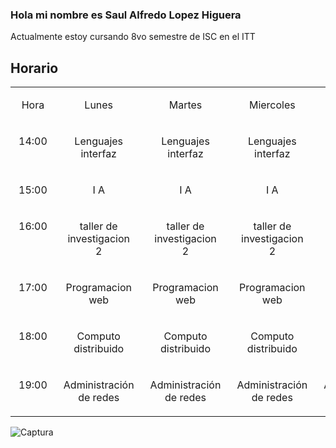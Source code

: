 ### Hola  mi nombre es Saul Alfredo Lopez Higuera

Actualmente estoy cursando 8vo semestre de ISC en el ITT

## Horario
<table><tr><td class="border_l border_r border_t border_b selected" colspan="1" rowspan="1" style="display: table-cell; text-align: center; vertical-align: top;"><div class="wrap"><div style="margin: 10px 5px;"><p><span><font style="vertical-align: inherit;"><font style="vertical-align: inherit;">Hora</font></font></span></p></div></div></td><td class="border_l border_r border_t border_b selected" colspan="1" rowspan="1" style="display: table-cell; text-align: center; vertical-align: top;"><div class="wrap"><div style="margin: 10px 5px;"><p><span><font style="vertical-align: inherit;"><font style="vertical-align: inherit;">Lunes</font></font></span></p></div></div></td><td class="border_l border_r border_t border_b selected" colspan="1" rowspan="1" style="display: table-cell; text-align: center; vertical-align: top;"><div class="wrap"><div style="margin: 10px 5px;"><p><span><font style="vertical-align: inherit;"><font style="vertical-align: inherit;">Martes</font></font></span></p></div></div></td><td class="border_l border_r border_t border_b selected" colspan="1" rowspan="1" style="display: table-cell; text-align: center; vertical-align: top;"><div class="wrap"><div style="margin: 10px 5px;"><p><span><font style="vertical-align: inherit;"><font style="vertical-align: inherit;">Miercoles</font></font></span></p></div></div></td><td class="border_l border_r border_t border_b selected" colspan="1" rowspan="1" style="display: table-cell; text-align: center; vertical-align: top;"><div class="wrap"><div style="margin: 10px 5px;"><p><span><font style="vertical-align: inherit;"><font style="vertical-align: inherit;">Jueves</font></font></span></p></div></div></td><td class="border_l border_r border_t border_b selected" colspan="1" rowspan="1" style="display: table-cell; text-align: center; vertical-align: top;"><div class="wrap"><div style="margin: 10px 5px;"><p><span><font style="vertical-align: inherit;"><font style="vertical-align: inherit;">Viernes</font></font></span></p></div></div></td></tr><tr><td class="border_l border_r border_t border_b selected" colspan="1" rowspan="1" style="display: table-cell; text-align: center; vertical-align: top;"><div class="wrap"><div style="margin: 10px 5px;"><p><span><font style="vertical-align: inherit;"><font style="vertical-align: inherit;">14:00</font></font></span></p></div></div></td><td class="border_l border_r border_t border_b selected" colspan="1" rowspan="1" style="display: table-cell; text-align: center; vertical-align: top;"><div class="wrap"><div style="margin: 10px 5px;"><p><span><font style="vertical-align: inherit;"><font style="vertical-align: inherit;">Lenguajes interfaz</font></font></span></p></div></div></td><td class="border_l border_r border_t border_b selected" colspan="1" rowspan="1" style="display: table-cell; text-align: center; vertical-align: top;"><div class="wrap"><div style="margin: 10px 5px;"><p><span><font style="vertical-align: inherit;"><font style="vertical-align: inherit;">Lenguajes interfaz</font></font></span></p></div></div></td><td class="border_l border_r border_t border_b selected" colspan="1" rowspan="1" style="display: table-cell; text-align: center; vertical-align: top;"><div class="wrap"><div style="margin: 10px 5px;"><p><span><font style="vertical-align: inherit;"><font style="vertical-align: inherit;">Lenguajes interfaz</font></font></span></p></div></div></td><td class="border_l border_r border_t border_b selected" colspan="1" rowspan="1" style="display: table-cell; text-align: center; vertical-align: top;"><div class="wrap"><div style="margin: 10px 5px;"><p><span><font style="vertical-align: inherit;"><font style="vertical-align: inherit;">Lenguajes interfaz</font></font></span></p></div></div></td><td class="border_l border_r border_t border_b selected" colspan="1" rowspan="1" style="display: table-cell; text-align: center; vertical-align: top;"><div class="wrap"><div style="margin: 10px 5px;"></div></div></td></tr><tr><td class="border_l border_r border_t border_b selected" colspan="1" rowspan="1" style="display: table-cell; text-align: center; vertical-align: top;"><div class="wrap"><div style="margin: 10px 5px;"><p><span><font style="vertical-align: inherit;"><font style="vertical-align: inherit;">15:00</font></font></span></p></div></div></td><td class="border_l border_r border_t border_b selected" colspan="1" rowspan="1" style="display: table-cell; text-align: center; vertical-align: top;"><div class="wrap"><div style="margin: 10px 5px;"><p><span><font style="vertical-align: inherit;"><font style="vertical-align: inherit;">I A</font></font></span></p></div></div></td><td class="border_l border_r border_t border_b selected" colspan="1" rowspan="1" style="display: table-cell; text-align: center; vertical-align: top;"><div class="wrap"><div style="margin: 10px 5px;"><p><span><font style="vertical-align: inherit;"><font style="vertical-align: inherit;">I A</font></font></span></p></div></div></td><td class="border_l border_r border_t border_b selected" colspan="1" rowspan="1" style="display: table-cell; text-align: center; vertical-align: top;"><div class="wrap"><div style="margin: 10px 5px;"><p><span><font style="vertical-align: inherit;"><font style="vertical-align: inherit;">I A</font></font></span></p></div></div></td><td class="border_l border_r border_t border_b selected" colspan="1" rowspan="1" style="display: table-cell; text-align: center; vertical-align: top;"><div class="wrap"><div style="margin: 10px 5px;"><p><span><font style="vertical-align: inherit;"><font style="vertical-align: inherit;">I A</font></font></span></p></div></div></td><td class="border_l border_r border_t border_b selected" colspan="1" rowspan="1" style="display: table-cell; text-align: center; vertical-align: top;"><div class="wrap"><div style="margin: 10px 5px;"></div></div></td></tr><tr><td class="border_l border_r border_t border_b selected" colspan="1" rowspan="1" style="display: table-cell; text-align: center; vertical-align: top;"><div class="wrap"><div style="margin: 10px 5px;"><p><span><font style="vertical-align: inherit;"><font style="vertical-align: inherit;">16:00</font></font></span></p></div></div></td><td class="border_l border_r border_t border_b selected" colspan="1" rowspan="1" style="display: table-cell; text-align: center; vertical-align: top;"><div class="wrap"><div style="margin: 10px 5px;"><p><span><font style="vertical-align: inherit;"><font style="vertical-align: inherit;">taller de investigacion 2</font></font></span></p></div></div></td><td class="border_l border_r border_t border_b selected" colspan="1" rowspan="1" style="display: table-cell; text-align: center; vertical-align: top;"><div class="wrap"><div style="margin: 10px 5px;"><p><span><font style="vertical-align: inherit;"><font style="vertical-align: inherit;">taller de investigacion 2</font></font></span></p></div></div></td><td class="border_l border_r border_t border_b selected" colspan="1" rowspan="1" style="display: table-cell; text-align: center; vertical-align: top;"><div class="wrap"><div style="margin: 10px 5px;"><p><span><font style="vertical-align: inherit;"><font style="vertical-align: inherit;">taller de investigacion 2</font></font></span></p></div></div></td><td class="border_l border_r border_t border_b selected" colspan="1" rowspan="1" style="display: table-cell; text-align: center; vertical-align: top;"><div class="wrap"><div style="margin: 10px 5px;"><p><span><font style="vertical-align: inherit;"><font style="vertical-align: inherit;">taller de investigacion 2</font></font></span></p></div></div></td><td class="border_l border_r border_t border_b selected" colspan="1" rowspan="1" style="display: table-cell; text-align: center; vertical-align: top;"><div class="wrap"><div style="margin: 10px 5px;"></div></div></td></tr><tr><td class="border_l border_r border_t border_b selected" colspan="1" rowspan="1" style="display: table-cell; text-align: center; vertical-align: top;"><div class="wrap"><div style="margin: 10px 5px;"><p><span><font style="vertical-align: inherit;"><font style="vertical-align: inherit;">17:00</font></font></span></p></div></div></td><td class="border_l border_r border_t border_b selected" colspan="1" rowspan="1" style="display: table-cell; text-align: center; vertical-align: top;"><div class="wrap"><div style="margin: 10px 5px;"><p><span><font style="vertical-align: inherit;"><font style="vertical-align: inherit;">Programacion web</font></font></span></p></div></div></td><td class="border_l border_r border_t border_b selected" colspan="1" rowspan="1" style="display: table-cell; text-align: center; vertical-align: top;"><div class="wrap"><div style="margin: 10px 5px;"><p><span><font style="vertical-align: inherit;"><font style="vertical-align: inherit;">Programacion web</font></font></span></p></div></div></td><td class="border_l border_r border_t border_b selected" colspan="1" rowspan="1" style="display: table-cell; text-align: center; vertical-align: top;"><div class="wrap"><div style="margin: 10px 5px;"><p><span><font style="vertical-align: inherit;"><font style="vertical-align: inherit;">Programacion web</font></font></span></p></div></div></td><td class="border_l border_r border_t border_b selected" colspan="1" rowspan="1" style="display: table-cell; text-align: center; vertical-align: top;"><div class="wrap"><div style="margin: 10px 5px;"><p><span><font style="vertical-align: inherit;"><font style="vertical-align: inherit;">Programacion web</font></font></span></p></div></div></td><td class="border_l border_r border_t border_b selected" colspan="1" rowspan="1" style="display: table-cell; text-align: center; vertical-align: top;"><div class="wrap"><div style="margin: 10px 5px;"><p><span><font style="vertical-align: inherit;"><font style="vertical-align: inherit;">Programacion web</font></font></span></p></div></div></td></tr><tr><td class="border_l border_r border_t border_b selected" colspan="1" rowspan="1" style="display: table-cell; text-align: center; vertical-align: top;"><div class="wrap"><div style="margin: 10px 5px;"><p><span><font style="vertical-align: inherit;"><font style="vertical-align: inherit;">18:00</font></font></span></p></div></div></td><td class="border_l border_r border_t border_b selected" colspan="1" rowspan="1" style="display: table-cell; text-align: center; vertical-align: top;"><div class="wrap"><div style="margin: 10px 5px;"><p><span><font style="vertical-align: inherit;"><font style="vertical-align: inherit;">Computo distribuido</font></font></span></p></div></div></td><td class="border_l border_r border_t border_b selected" colspan="1" rowspan="1" style="display: table-cell; text-align: center; vertical-align: top;"><div class="wrap"><div style="margin: 10px 5px;"><p><span><font style="vertical-align: inherit;"><font style="vertical-align: inherit;">Computo distribuido</font></font></span></p></div></div></td><td class="border_l border_r border_t border_b selected" colspan="1" rowspan="1" style="display: table-cell; text-align: center; vertical-align: top;"><div class="wrap"><div style="margin: 10px 5px;"><p><span><font style="vertical-align: inherit;"><font style="vertical-align: inherit;">Computo distribuido</font></font></span></p></div></div></td><td class="border_l border_r border_t border_b selected" colspan="1" rowspan="1" style="display: table-cell; text-align: center; vertical-align: top;"><div class="wrap"><div style="margin: 10px 5px;"><p><span><font style="vertical-align: inherit;"><font style="vertical-align: inherit;">Computo distribuido</font></font></span></p></div></div></td><td class="border_l border_r border_t border_b selected" colspan="1" rowspan="1" style="display: table-cell; text-align: center; vertical-align: top;"><div class="wrap"><div style="margin: 10px 5px;"><p><span><font style="vertical-align: inherit;"><font style="vertical-align: inherit;">Computo distribuido</font></font></span></p></div></div></td></tr><tr><td class="border_l border_r border_t border_b selected" colspan="1" rowspan="1" style="display: table-cell; text-align: center; vertical-align: top;"><div class="wrap"><div style="margin: 10px 5px;"><p><span><font style="vertical-align: inherit;"><font style="vertical-align: inherit;">19:00</font></font></span></p></div></div></td><td class="border_l border_r border_t border_b selected" colspan="1" rowspan="1" style="display: table-cell; text-align: center; vertical-align: top;"><div class="wrap"><div style="margin: 10px 5px;"><p><span><font style="vertical-align: inherit;"><font style="vertical-align: inherit;">Administración de redes</font></font></span></p></div></div></td><td class="border_l border_r border_t border_b selected" colspan="1" rowspan="1" style="display: table-cell; text-align: center; vertical-align: top;"><div class="wrap"><div style="margin: 10px 5px;"><p><span><font style="vertical-align: inherit;"><font style="vertical-align: inherit;">Administración de redes</font></font></span></p></div></div></td><td class="border_l border_r border_t border_b selected" colspan="1" rowspan="1" style="display: table-cell; text-align: center; vertical-align: top;"><div class="wrap"><div style="margin: 10px 5px;"><p><span><font style="vertical-align: inherit;"><font style="vertical-align: inherit;">Administración de redes</font></font></span></p></div></div></td><td class="border_l border_r border_t border_b selected" colspan="1" rowspan="1" style="display: table-cell; text-align: center; vertical-align: top;"><div class="wrap"><div style="margin: 10px 5px;"><p><span><font style="vertical-align: inherit;"><font style="vertical-align: inherit;">Administración de redes</font></font></span></p></div></div></td><td class="border_l border_r border_t border_b selected" colspan="1" rowspan="1" style="display: table-cell; text-align: center; vertical-align: top;"><div class="wrap"><div style="margin: 10px 5px;"></div></div></td></tr></table>

![Captura](https://user-images.githubusercontent.com/89362804/131394463-a3c09827-0eb3-4855-9734-ee29cfbb46e6.JPG)
